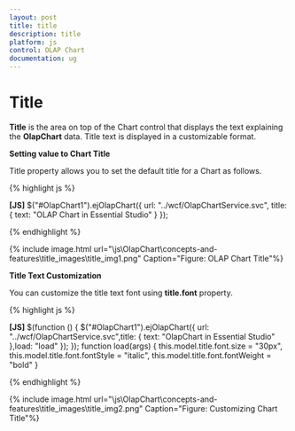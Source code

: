 ```yaml
---
layout: post
title: title
description: title
platform: js
control: OLAP Chart
documentation: ug
---
```


# Title

**Title** is the area on top of the Chart control that displays the text explaining the **OlapChart** data. Title text is displayed in a customizable format. 

**Setting value to Chart Title**

Title property allows you to set the default title for a Chart as follows. 



{% highlight js %}

**[JS]**
$("#OlapChart1").ejOlapChart({
        url: "../wcf/OlapChartService.svc",
        title: { text: "OLAP Chart in Essential Studio" }
 });


{% endhighlight %}

{% include image.html url="\js\OlapChart\concepts-and-features\title_images\title_img1.png" Caption="Figure: OLAP Chart Title"%}

**Title Text Customization** 

You can customize the title text font using **title.font** property.

{% highlight js %}

**[JS]**
$(function () {
    $("#OlapChart1").ejOlapChart({
    url: "../wcf/OlapChartService.svc",title: { text: "OlapChart in Essential Studio" 
},load: "load" });
 });
function load(args) {
        this.model.title.font.size = "30px",
        this.model.title.font.fontStyle = "italic",
        this.model.title.font.fontWeight = "bold"
}



{% endhighlight %}



{% include image.html url="\js\OlapChart\concepts-and-features\title_images\title_img2.png" Caption="Figure: Customizing Chart Title"%}


